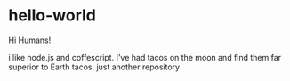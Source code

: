 # hello-world

Hi Humans!

i like node.js and coffescript.
I've had tacos on the moon and find them far superior to Earth tacos. 
just another repository
